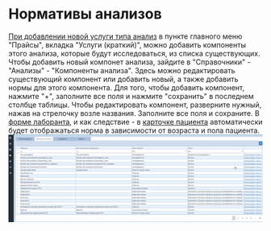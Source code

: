 # Нормативы анализов

 <a href="./Price">При добавлении новой услуги типа анализ</a> в пункте главного меню "Прайсы", вкладка "Услуги (краткий)", можно добавить компоненты этого анализа, которые будут исследоваться, из списка существующих.   
Чтобы добавить новый компонет анализа, зайдите в "Справочники" - "Анализы" - "Компоненты анализа". Здесь можно редактировать существующий компонент или добавить новый, а также добавить нормы для этого компонента. Для того, чтобы добавить компонент, нажмите "+", заполните все поля и нажмите "сохранить" в последнем столбце таблицы. Чтобы редактировать компонент, разверните нужный, нажав на стрелочку возле названия. Заполните все поля и сохраните. В <a href="./labsform">форме лаборанта</a>, и как следствие - в <a href="./PatientCard">карточке пациента</a> автоматически будет отображаться норма в зависимости от возраста и пола пациента. 
![Image](Image/components.gif)